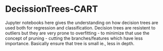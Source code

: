 # DecissionTrees-CART

Jupyter notebooks here gives the understanding on how decision trees are used both for regression and classification.
Decision trees are resistent to outliers but they are very prone to overfitting - to minimize that use the concept of pruning - cutting the branches/features which have less importance. Basically ensure that tree is small ie., less in depth. 
